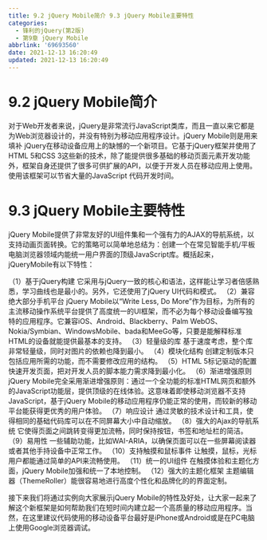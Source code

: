 ```yaml
---
title: 9.2 jQuery Mobile简介 9.3 jQuery Mobile主要特性
categories:
  - 锋利的jQuery(第2版)
  - 第9章 jQuery Mobile
abbrlink: '69693560'
date: 2021-12-13 16:20:49
updated: 2021-12-13 16:20:49
---
```

# 9.2 jQuery Mobile简介
对于Web开发者来说，jQuery是非常流行JavaScript类库，而且一直以来它都是为Web浏览器设计的，并没有特别为移动应用程序设计。jQuery Mobile则是用来填补 jQuery在移动设备应用上的缺憾的一个新项目。它基于jQuery框架并使用了HTML 5和CSS 3这些新的技术，除了能提供很多基础的移动页面元素开发功能外，框架自身还提供了很多可供扩展的API，以便于开发人员在移动应用上使用。使用该框架可以节省大量的JavaScript 代码开发时间。

# 9.3 jQuery Mobile主要特性
jQuery Mobile提供了非常友好的UI组件集和一个强有力的AJAX的导航系统，以支持动画页面转换。它的策略可以简单地总结为：创建一个在常见智能手机/平板电脑浏览器领域内能统一用户界面的顶级JavaScript库。概括起来，jQueryMobile有以下特性：

（1）基于jQuery构建
它采用与jQuery一致的核心和语法，这样能让学习者倍感熟悉，学习曲线也是最小的。另外，它还使用了jQuery UI代码和模式。
（2）兼容绝大部分手机平台
jQuery Mobile以“Write Less, Do More”作为目标，为所有的主流移动操作系统平台提供了高度统一的UI框架，而不必为每个移动设备编写独特的应用程序。它兼容iOS、Android、Blackberry、Palm WebOS、Nokia/Symbian、WindowsMobile、bada和MeeGo等，只要是能解释标准HTML的设备就能提供最基本的支持。
（3）轻量级的库
基于速度考虑，整个库非常轻量级，同时对图片的依赖也降到最小。
（4）模块化结构
创建定制版本只包括应用所需的功能，而不需要修改应用的结构。
（5）HTML 5标记驱动的配置
快速开发页面，把对开发人员的脚本能力需求降到最小化。
（6）渐进增强原则
jQuery Mobile完全采用渐进增强原则：通过一个全功能的标准HTML网页和额外的JavaScript功能层，提供顶级的在线体验。这意味着即使移动浏览器不支持JavaScript，基于jQuery Mobile的移动应用程序仍能正常的使用，而较新的移动平台能获得更优秀的用户体验。
（7）响应设计
通过灵敏的技术设计和工具，使得相同的基础代码库可以在不同屏幕大小中自动缩放。
（8）强大的Ajax的导航系统
它使得页面之间跳转变得更加流畅，同时保持按钮，书签和地址栏的简洁。
（9）易用性
一些辅助功能，比如WAI-ARIA，以确保页面可以在一些屏幕阅读器或者其他手持设备中正常工作。
（10）支持触摸和鼠标事件
让触摸，鼠标，光标用户都能通过简单的API来流畅使用。
（11）统一的UI组件
在触摸体验和主题化方面，jQuery Mobile加强和统一了本地控制。
（12）强大的主题化框架
主题编辑器（ThemeRoller）能很容易地进行高度个性化和品牌化的的界面定制。

接下来我们将通过实例向大家展示jQuery Mobile的特性及好处，让大家一起来了解这个新框架是如何帮助我们在短时间内建立起一个高质量的移动应用程序。当然，在这里建议代码使用的移动设备平台最好是iPhone或Android或是在PC电脑上使用Google浏览器调试。


